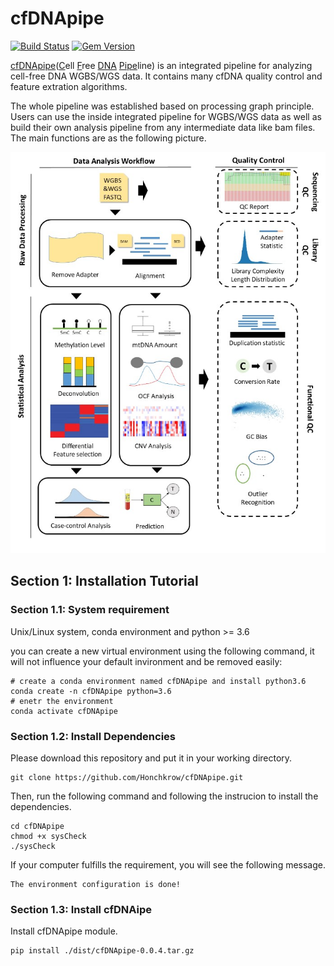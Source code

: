 # cfDNApipe

[![Build Status](https://travis-ci.org/pages-themes/minimal.svg?branch=master)](https://travis-ci.org/pages-themes/minimal) [![Gem Version](https://badge.fury.io/rb/jekyll-theme-minimal.svg)](https://badge.fury.io/rb/jekyll-theme-minimal)

[cfDNApipe](https://en.wikipedia.org/wiki/Circulating_free_DNA)(<u>C</u>ell <u>F</u>ree <u>DNA</u> <u>Pipe</u>line) is an integrated pipeline for analyzing cell-free DNA WGBS/WGS data. It contains many cfDNA quality control and feature extration algorithms. 

The whole pipeline was established based on processing graph principle. Users can use the inside integrated pipeline for WGBS/WGS data as well as build their own analysis pipeline from any intermediate data like bam files. The main functions are as the following picture.

![cfDNApipe Functions](./cfDNApipe_picture1.jpg)

## Section 1: Installation Tutorial

### Section 1.1: System requirement
Unix/Linux system, conda environment and python >= 3.6

you can create a new virtual environment using the following command, it will not influence your default invironment and be removed easily:

```shell
# create a conda environment named cfDNApipe and install python3.6
conda create -n cfDNApipe python=3.6
# enetr the environment
conda activate cfDNApipe
```

### Section 1.2: Install Dependencies
Please download this repository and put it in your working directory.

```shell
git clone https://github.com/Honchkrow/cfDNApipe.git
```

Then, run the following command and following the instrucion to install the dependencies.

```shell
cd cfDNApipe
chmod +x sysCheck
./sysCheck
```

If your computer fulfills the requirement, you will see the following message.

```shell
The environment configuration is done!
```

### Section 1.3: Install cfDNAipe
Install cfDNApipe module.

```shell
pip install ./dist/cfDNApipe-0.0.4.tar.gz
```
